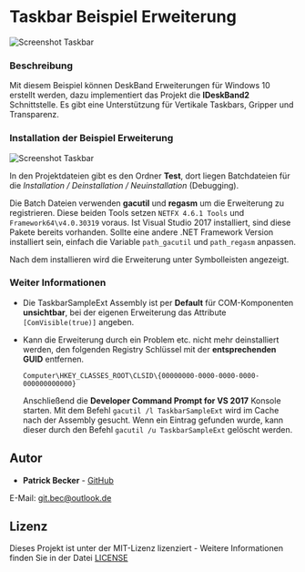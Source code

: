 # Taskbar Beispiel Erweiterung

![Screenshot Taskbar](https://raw.githubusercontent.com/patbec/TaskbarSampleExtension/master/screenshot-taskbar-sample.png)

### Beschreibung

Mit diesem Beispiel können DeskBand Erweiterungen für Windows 10 erstellt werden, dazu implementiert das Projekt die **IDeskBand2** Schnittstelle.
Es gibt eine Unterstützung für Vertikale Taskbars, Gripper und Transparenz.

### Installation der Beispiel Erweiterung

![Screenshot Taskbar](https://raw.githubusercontent.com/patbec/TaskbarSampleExtension/master/screenshot-taskbar-sample-install.png)

In den Projektdateien gibt es den Ordner **Test**, dort liegen Batchdateien für die _Installation / Deinstallation / Neuinstallation_ (Debugging).

Die Batch Dateien verwenden **gacutil** und **regasm** um die Erweiterung zu registrieren. Diese beiden Tools setzen `NETFX 4.6.1 Tools` und `Framework64\v4.0.30319` voraus. Ist Visual Studio 2017 installiert, sind diese Pakete bereits vorhanden.
Sollte eine andere .NET Framework Version installiert sein, einfach die Variable `path_gacutil` und `path_regasm` anpassen.

Nach dem installieren wird die Erweiterung unter Symbolleisten angezeigt.

### Weiter Informationen

- Die TaskbarSampleExt Assembly ist per **Default** für COM-Komponenten **unsichtbar**, bei der eigenen Erweiterung das Attribute `[ComVisible(true)]` angeben.


- Kann die Erweiterung durch ein Problem etc. nicht mehr deinstalliert werden, den folgenden Registry Schlüssel mit der **entsprechenden GUID** entfernen.
  ```
  Computer\HKEY_CLASSES_ROOT\CLSID\{00000000-0000-0000-0000-000000000000}
  ```

  Anschließend die **Developer Command Prompt for VS 2017** Konsole starten.
  Mit dem Befehl `gacutil /l TaskbarSampleExt` wird im Cache nach der Assembly gesucht.
  Wenn ein Eintrag gefunden wurde, kann dieser durch den Befehl `gacutil /u TaskbarSampleExt` gelöscht werden.

## Autor

* **Patrick Becker** - [GitHub](https://github.com/patbec)

E-Mail: [git.bec@outlook.de](mailto:git.bec@outlook.de)

## Lizenz

Dieses Projekt ist unter der MIT-Lizenz lizenziert - Weitere Informationen finden Sie in der Datei [LICENSE](LICENSE)
